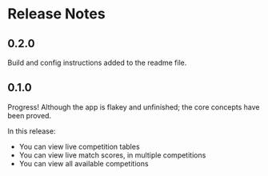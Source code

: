 # Release Notes

## 0.2.0

Build and config instructions added to the readme file.

## 0.1.0

Progress!  Although the app is flakey and unfinished; the core concepts have been proved.

In this release:

- You can view live competition tables
- You can view live match scores, in multiple competitions
- You can view all available competitions
